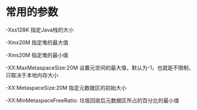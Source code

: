 # 常用的参数

-Xss128K 指定Java栈的大小

-Xmx20M 指定堆的最大值

-Xms20M 指定堆的最小值

-XX:MaxMetaspaceSize:20M  设置元空间的最大值，默认为-1，也就是不限制，只取决于本地内存大小

-XX:MetaspaceSize:20M  指定元数据区的初始大小

-XX:MinMetaspaceFreeRatio: 垃圾回收后元数据区所占的百分比的最小值


